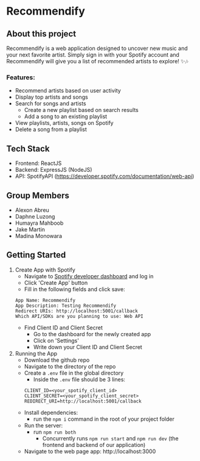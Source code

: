 # Recommendify

## About this project
Recommendify is a web application designed to uncover new music and your next favorite artist. Simply sign in with your Spotify account and Recommendify will give you a list of recommended artists to explore! ✨🎶

### Features: 
- Recommend artists based on user activity
- Display top artists and songs
- Search for songs and artists
    - Create a new playlist based on search results
    - Add a song to an existing playlist
- View playlists, artists, songs on Spotify
- Delete a song from a playlist

## Tech Stack
- Frontend: ReactJS
- Backend: ExpressJS (NodeJS)
- API: SpotifyAPI (https://developer.spotify.com/documentation/web-api)

## Group Members
- Alexon Abreu
- Daphne Luzong
- Humayra Mahboob
- Jake Martin
- Madina Monowara

## Getting Started
1. Create App with Spotify
    -  Navigate to [Spotify developer dashboard](https://developer.spotify.com/dashboard) and log in
    - Click 'Create App' button
    - Fill in the following fields and click save:
    ```
    App Name: Recommendify
    App Description: Testing Recommendify
    Redirect URIs: http://localhost:5001/callback
    Which API/SDKs are you planning to use: Web API
    ```
    - Find Client ID and Client Secret
        - Go to the dashboard for the newly created app 
        - Click on 'Settings'
        - Write down your Client ID and Client Secret
2. Running the App
    - Download the github repo
    - Navigate to the directory of the repo
    - Create a `.env` file in the global directory
        - Inside the `.env` file should be 3 lines: 
        ```
        CLIENT_ID=<your_spotify_client_id>  
        CLIENT_SECRET=<your_spotify_client_secret>  
        REDIRECT_URI=http://localhost:5001/callback
        ``` 
    - Install dependencies: 
        - run the `npm i` command in the root of your project folder
    - Run the server: 
        - run `npm run both`
            -   Concurrently runs `npm run start` and `npm run dev` (the frontend and backend of our application)
    - Navigate to the web page app: http://localhost:3000 
